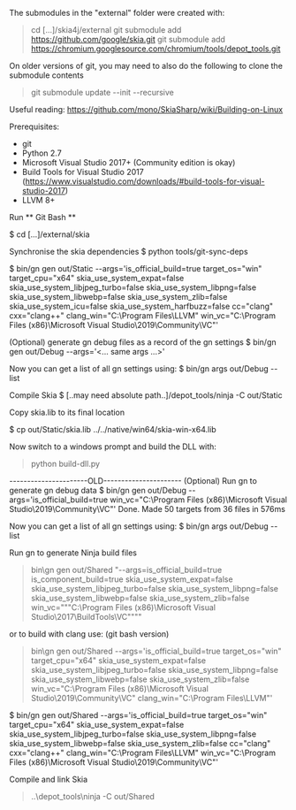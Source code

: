 
The submodules in the "external" folder were created with: 
> cd [...]/skia4j/external
> git submodule add https://github.com/google/skia.git
> git submodule add https://chromium.googlesource.com/chromium/tools/depot_tools.git

On older versions of git, you may need to also do the following to clone the submodule contents
> git submodule update --init --recursive



Useful reading: https://github.com/mono/SkiaSharp/wiki/Building-on-Linux

Prerequisites:
- git
- Python 2.7
- Microsoft Visual Studio 2017+       (Community edition is okay)
- Build Tools for Visual Studio 2017  (https://www.visualstudio.com/downloads/#build-tools-for-visual-studio-2017)
- LLVM 8+

Run ** Git Bash **

$ cd [...]/external/skia


Synchronise the skia dependencies
$ python tools/git-sync-deps


$ bin/gn gen out/Static --args='is_official_build=true target_os="win" target_cpu="x64" skia_use_system_expat=false skia_use_system_libjpeg_turbo=false skia_use_system_libpng=false skia_use_system_libwebp=false skia_use_system_zlib=false skia_use_system_icu=false skia_use_system_harfbuzz=false cc="clang" cxx="clang++" clang_win="C:\Program Files\LLVM" win_vc="C:\Program Files (x86)\Microsoft Visual Studio\2019\Community\VC"'


   (Optional) generate gn debug files as a record of the gn settings
   $ bin/gn gen out/Debug --args='<... same args ...>'

   Now you can get a list of all gn settings using:
   $ bin/gn args out/Debug --list


Compile Skia
$ [..may need absolute path..]/depot_tools/ninja -C out/Static


Copy skia.lib to its final location

$ cp out/Static/skia.lib ../../native/win64/skia-win-x64.lib


Now switch to a windows prompt and build the DLL with:

> python build-dll.py









----------------------OLD----------------------
(Optional) Run gn to generate gn debug data
$ bin/gn gen out/Debug --args='is_official_build=true win_vc="C:\Program Files (x86)\Microsoft Visual Studio\2019\Community\VC"'
Done. Made 50 targets from 36 files in 576ms

Now you can get a list of all gn settings using:
$ bin/gn args out/Debug --list

 
Run gn to generate Ninja build files
> bin\gn gen out/Shared "--args=is_official_build=true is_component_build=true skia_use_system_expat=false skia_use_system_libjpeg_turbo=false skia_use_system_libpng=false skia_use_system_libwebp=false skia_use_system_zlib=false win_vc="""C:\Program Files (x86)\Microsoft Visual Studio\2017\BuildTools\VC""""

or to build with clang use: (git bash version)
> bin\gn gen out/Shared --args='is_official_build=true target_os="win" target_cpu="x64" skia_use_system_expat=false skia_use_system_libjpeg_turbo=false skia_use_system_libpng=false skia_use_system_libwebp=false skia_use_system_zlib=false win_vc="C:\Program Files (x86)\Microsoft Visual Studio\2019\Community\VC" clang_win="C:\Program Files\LLVM"'

$ bin/gn gen out/Shared --args='is_official_build=true target_os="win" target_cpu="x64" skia_use_system_expat=false skia_use_system_libjpeg_turbo=false skia_use_system_libpng=false skia_use_system_libwebp=false skia_use_system_zlib=false cc="clang" cxx="clang++" clang_win="C:\Program Files\LLVM" win_vc="C:\Program Files (x86)\Microsoft Visual Studio\2019\Community\VC"'

Compile and link Skia
> ..\depot_tools\ninja -C out/Shared
